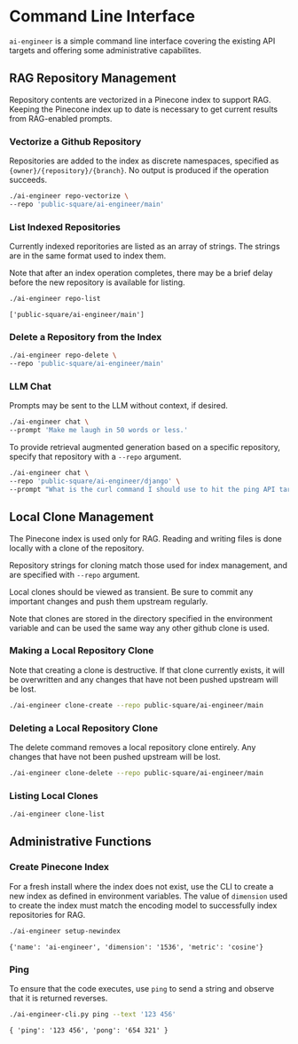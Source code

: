 # Command Line Interface
`ai-engineer` is a simple command line interface covering the existing API
targets and offering some administrative capabilites.

## RAG Repository Management
Repository contents are vectorized in a Pinecone index to support RAG.
Keeping the Pinecone index up to date is necessary to get current results
from RAG-enabled prompts.

### Vectorize a Github Repository
Repositories are added to the index as discrete namespaces, specified as
`{owner}/{repository}/{branch}`. No output is produced if the operation
succeeds.

```bash
./ai-engineer repo-vectorize \
--repo 'public-square/ai-engineer/main'
```

### List Indexed Repositories
Currently indexed reporitories are listed as an array of strings. The strings
are in the same format used to index them.

Note that after an index operation completes, there may be a brief delay before
the new repository is available for listing.

```bash
./ai-engineer repo-list
```

```
['public-square/ai-engineer/main']
```

### Delete a Repository from the Index
```bash
./ai-engineer repo-delete \
--repo 'public-square/ai-engineer/main'
```

### LLM Chat
Prompts may be sent to the LLM without context, if desired.

```bash
./ai-engineer chat \
--prompt 'Make me laugh in 50 words or less.'
```

To provide retrieval augmented generation based on a specific repository,
specify that repository with a `--repo` argument.

```bash
./ai-engineer chat \
--repo 'public-square/ai-engineer/django' \
--prompt "What is the curl command I should use to hit the ping API target?"
```

## Local Clone Management
The Pinecone index is used only for RAG. Reading and writing files is done
locally with a clone of the repository.

Repository strings for cloning match those used for index management, and
are specified with  `--repo` argument.

Local clones should be viewed as transient. Be sure to commit any important
changes and push them upstream regularly.

Note that clones are stored in the directory specified in the environment
variable and can be used the same way any other github clone is used.

### Making a Local Repository Clone
Note that creating a clone is destructive. If that clone currently exists,
it will be overwritten and any changes that have not been pushed upstream will
be lost.

```bash
./ai-engineer clone-create --repo public-square/ai-engineer/main
```

### Deleting a Local Repository Clone
The delete command removes a local repository clone entirely. Any changes that
have not been pushed upstream will be lost.

```bash
./ai-engineer clone-delete --repo public-square/ai-engineer/main
```

### Listing Local Clones

```bash
./ai-engineer clone-list
```

## Administrative Functions

### Create Pinecone Index
For a fresh install where the index does not exist, use the CLI to create
a new index as defined in environment variables. The value of `dimension` used
to create the index must match the encoding model to successfully index
repositories for RAG.

```bash
./ai-engineer setup-newindex
```

```
{'name': 'ai-engineer', 'dimension': '1536', 'metric': 'cosine'}
```

### Ping
To ensure that the code executes, use `ping` to send a string and observe that
it is returned reverses.
```bash
./ai-engineer-cli.py ping --text '123 456'
```

```
{ 'ping': '123 456', 'pong': '654 321' }
```
